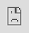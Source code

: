 ```yaml
---
layout: post
title: "솔로 가수 권진아가 '우리를 위한 길' 트랙리스트를 공개한다."
author: "undefined"
thumbnail: "https://www.allkpop.com/upload/2021/02/content/090856/thumb/1612878985_germainej.jpg"
tags: 
---
```




<div class="video_wrapper" style="padding-top: 56.25%;">
    <iframe id="player" class="main_video" src="https://www.youtube.com/embed/oCJP6RbWFtM" width="100%" height="100%" frameborder="0" allowfullscreen="" style="display: block !important; position: absolute; top: 0px; left: 0px; width: 100%; height: 100%;"></iframe>
</div>


솔로 가수 권진아가 `우리를 위한 길`의 트랙리스트를 공개했다.

전 `K-Pop Star` 참가자가 `The Way for Us`라는 제목의 새로운 자작 EP 앨범을 들고 돌아온다. 아래 트랙리스트에 따르면 권진아는 `우리를 위한 길`, `잘 지내`, `꽃미남`, `벌써 가지고 있구나`, `어른처럼`, `트래블러` 등 앨범에 수록된 모든 곡을 작사, 작곡했다.

권진아의 `우리를 위한 길`은 2월 18일 KST를 앞두고 있다. 업데이트에 대한 튜닝 상태를 유지하십시오.

![image](https://i.redd.it/tlv03o0cpfg61.jpg)

![image](https://preview.redd.it/mcrti9ed8nf61.jpg?width=1000&format=pjpg&auto=webp&s=43828c88b4ec498fa6eada1f3c6093cec42c4314)

![image](https://preview.redd.it/m2ailaed8nf61.jpg?width=1000&format=pjpg&auto=webp&s=e3032b5e3e1f0e5c46536d9f05f94e9bb00bf3f7)

![image](https://preview.redd.it/hzg8maed8nf61.jpg?width=1000&format=pjpg&auto=webp&s=bdbc0aebd5923e526a3daf6ed937b12af6ae4dd7)

![image](https://preview.redd.it/pc5n2clipag61.jpg?width=1000&format=pjpg&auto=webp&s=92a857183c896808b8e0d2e023240158a828b151)

![image](https://preview.redd.it/yuk5adlipag61.jpg?width=1000&format=pjpg&auto=webp&s=b82d50e4ebe195145523825ec8dc3e90ee541d82)

![image](https://preview.redd.it/hdu0vclipag61.jpg?width=1000&format=pjpg&auto=webp&s=278ac5aa02dd45974db1b6d174f3367a139a7845)